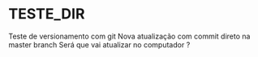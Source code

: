 # TESTE_DIR
Teste de versionamento com git
Nova atualização com commit direto na master branch
Será que vai atualizar no computador ?
